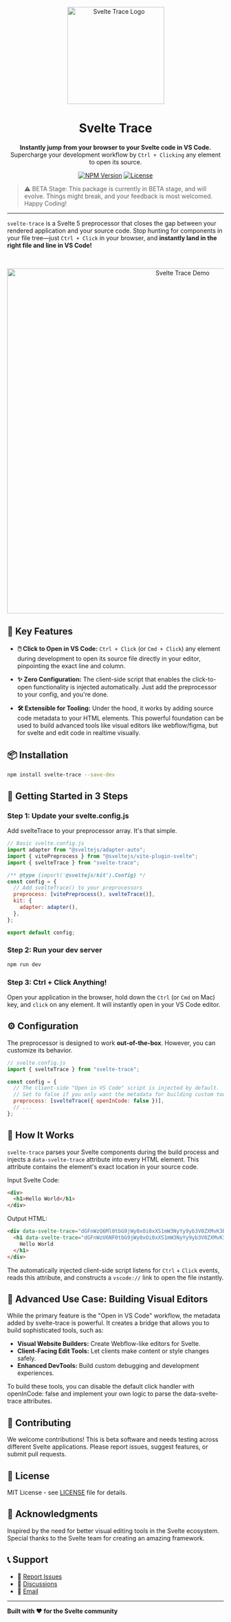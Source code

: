 <p align="center">
    <a href="https://github.com/Git002/svelte-trace">
    <img src="https://beeimg.com/images/p32116343591.png" alt="Svelte Trace Logo" width="225" />
    </a>
</p>

<h1 align="center">Svelte Trace</h1>

<p align="center">
    <strong>
        Instantly jump from your browser to your Svelte code in VS Code.
    </strong>
    <br />
    Supercharge your development workflow by <code>Ctrl + Clicking</code> any element to open its source.
</p>

<p align="center">
<a href="https://www.npmjs.com/package/svelte-trace"><img src="https://img.shields.io/npm/v/svelte-trace.svg" alt="NPM Version"></a>
<a href="https://github.com/Git002/svelte-trace/blob/main/LICENSE"><img src="https://img.shields.io/npm/l/svelte-trace.svg" alt="License"></a>
</p>

> ⚠️ BETA Stage: This package is currently in BETA stage, and will evolve. Things might break, and your feedback is most welcomed. Happy Coding!

---

`svelte-trace` is a Svelte 5 preprocessor that closes the gap between your rendered application and your source code. Stop hunting for components in your file tree—just `Ctrl + Click` in your browser, and **instantly land in the right file and line in VS Code!**

<br/>
<p align="center">
    <img src="https://beeimg.com/images/v89261247551.gif" alt="Svelte Trace Demo" width="800" />
    </a>
</p>

## 🚀 Key Features

- **🖱️ Click to Open in VS Code:** `Ctrl + Click` (or `Cmd + Click`) any element during development to open its source file directly in your editor, pinpointing the exact line and column.

- **✨ Zero Configuration:** The client-side script that enables the click-to-open functionality is injected automatically. Just add the preprocessor to your config, and you're done.

- **🛠️ Extensible for Tooling:** Under the hood, it works by adding source code metadata to your HTML elements. This powerful foundation can be used to build advanced tools like visual editors like webflow/figma, but for svelte and edit code in realtime visually.

## 📦 Installation

```bash
npm install svelte-trace --save-dev
```

## 🔧 Getting Started in 3 Steps

### Step 1: Update your svelte.config.js

Add svelteTrace to your preprocessor array. It's that simple.

```js
// Basic svelte.config.js
import adapter from "@sveltejs/adapter-auto";
import { vitePreprocess } from "@sveltejs/vite-plugin-svelte";
import { svelteTrace } from "svelte-trace";

/** @type {import('@sveltejs/kit').Config} */
const config = {
  // Add svelteTrace() to your preprocessors
  preprocess: [vitePreprocess(), svelteTrace()],
  kit: {
    adapter: adapter(),
  },
};

export default config;
```

### Step 2: Run your dev server

```bash
npm run dev
```

### Step 3: Ctrl + Click Anything!

Open your application in the browser, hold down the `Ctrl` (or `Cmd` on Mac) key, and `click` on any element. It will instantly open in your VS Code editor.

## ⚙️ Configuration

The preprocessor is designed to work **out-of-the-box**. However, you can customize its behavior.

```js
// svelte.config.js
import { svelteTrace } from "svelte-trace";

const config = {
  // The client-side "Open in VS Code" script is injected by default.
  // Set to false if you only want the metadata for building custom tools.
  preprocess: [svelteTrace({ openInCode: false })],
  // ...
};
```

## 🤔 How It Works

`svelte-trace` parses your Svelte components during the build process and injects a `data-svelte-trace` attribute into every HTML element. This attribute contains the element's exact location in your source code.

Input Svelte Code:

```html
<div>
  <h1>Hello World</h1>
</div>
```

Output HTML:

```html
<div data-svelte-trace="dGFnWzQ6Ml0tbG9jWy0xOi0xXS1mW3NyYy9yb3V0ZXMvK3BhZ2Uuc3ZlbHRlXQ==">
  <h1 data-svelte-trace="dGFnWzU6NF0tbG9jWy0xOi0xXS1mW3NyYy9yb3V0ZXMvK3BhZ2Uuc3ZlbHRlXQ==">
    Hello World
  </h1>
</div>
```

The automatically injected client-side script listens for `Ctrl` + `Click` events, reads this attribute, and constructs a `vscode://` link to open the file instantly.

## 🎯 Advanced Use Case: Building Visual Editors

While the primary feature is the "Open in VS Code" workflow, the metadata added by svelte-trace is powerful. It creates a bridge that allows you to build sophisticated tools, such as:

- **Visual Website Builders:** Create Webflow-like editors for Svelte.
- **Client-Facing Edit Tools:** Let clients make content or style changes safely.
- **Enhanced DevTools:** Build custom debugging and development experiences.

To build these tools, you can disable the default click handler with openInCode: false and implement your own logic to parse the data-svelte-trace attributes.

## 🤝 Contributing

We welcome contributions! This is beta software and needs testing across different Svelte applications. Please report issues, suggest features, or submit pull requests.

## 📄 License

MIT License - see [LICENSE](LICENSE) file for details.

## 🙏 Acknowledgments

Inspired by the need for better visual editing tools in the Svelte ecosystem. Special thanks to the Svelte team for creating an amazing framework.

## 📞 Support

- 🐛 [Report Issues](https://github.com/Git002/svelte-trace/issues)
- 💬 [Discussions](https://github.com/Git002/svelte-trace/discussions)
- 📧 [Email](mailto:i.am.abhaysalvi@gmail.com)

---

**Built with ❤️ for the Svelte community**
